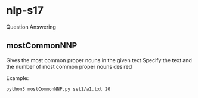 # nlp-s17
Question Answering

## mostCommonNNP 
  Gives the most common proper nouns in the given text
	Specify the text and the number of most common proper nouns desired
  
  Example:
  
	python3 mostCommonNNP.py set1/a1.txt 20
